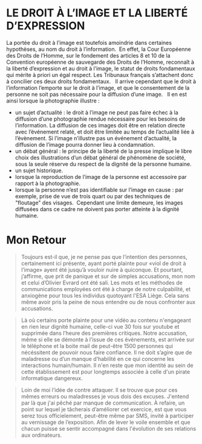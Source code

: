 # LE DROIT À L’IMAGE ET LA LIBERTÉ D’EXPRESSION
La portée du droit à l’image est toutefois amoindrie dans certaines hypothèses, au nom du droit à l’information.  En effet, la Cour Européenne des Droits de l’Homme, sur le fondement des articles 8 et 10 de la Convention européenne de sauvegarde des Droits de l’Homme, reconnaît à la liberté d’expression et au droit à l’image, le statut de droits fondamentaux qui mérite à priori un égal respect. Les Tribunaux français s’attachent donc à concilier ces deux droits fondamentaux.   Il arrive cependant que le droit à l’information l’emporte sur le droit à l’image, et que le consentement de la personne ne soit pas nécessaire pour la diffusion d’une image.   Il en est ainsi lorsque la photographie illustre :
  * un sujet d’actualité : le droit à l’image ne peut pas faire échec à la diffusion d’une photographie rendue nécessaire pour les besoins de l’information. La diffusion de ces images doit être en relation directe avec l’événement relaté, et doit être limitée au temps de l’actualité liée à l’évènement. Si l’image n’illustre pas un événement d’actualité, la diffusion de l’image pourra donner lieu à condamnation.
  * un débat général : le principe de la liberté de la presse implique le libre choix des illustrations d’un débat général de phénomène de société, sous la seule réserve du respect de la dignité de la personne humaine.
  * un sujet historique.
  * lorsque la reproduction de l’image de la personne est accessoire par rapport à la photographie.
  * lorsque la personne n’est pas identifiable sur l’image en cause : par exemple, prise de vue de trois quart ou par des techniques de "floutage" des visages.
 Cependant une limite demeure, les images diffusées dans ce cadre ne doivent pas porter atteinte à la dignité humaine.

# Mon Retour
> Toujours est-il que, je ne pense pas que l’intention des personnes, certainement ici présente, ayant porté plainte pour «viol de droit à l’image» ayent été jusqu’à vouloir nuire à quiconque. Et pourtant, j’affirme, que prit de panique et sur de simples accusations, mon nom et celui d’Olivier Evrard ont été sali. Les mots et les méthodes de communications employées ont été à charge de notre culpabilité, et anxiogène pour tous les individus quotoyant l'ESA Liège. Cela sans même avoir pris la peine de nous entendre ou
de nous confronter aux accusations.

> Là où certains porte plainte pour une vidéo au contenu n'engageant en rien leur dignité humaine, celle-ci vue 30 fois sur youtube et supprimée dans l’heure des premières critiques. Notre accusation, même si elle se démonte à l’issue de ces événements, est arrivée sur le téléphone et la boite mail de peut-être 1500 personnes qui nécéssitent de pouvoir nous faire confiance. Il ne doit s’agire que de maladresse ou d’un manque d’habilité en ce qui concerne les interactions humain/humain. Il n'en reste que mon identité au sein de cette établissement est pour longtemps associée à celle d'un pirate informatique dangereux.

> Loin de moi l’idée de contre attaquer. Il se trouve que pour ces mêmes erreurs ou maladresses je vous dois des excuses. J'entend par là que j'ai pêché par manque de communication.
À refaire, un point sur lequel je tâcherais d’améliorer cet exercice, est que vous serez tous officielement, peut-être même par SMS, invité à participer au vernissage de l’exposition. Afin de lever le voile ensemble et que chacun puisse se sentir accompagné dans l'évolution de ses relations aux ordinateurs.

